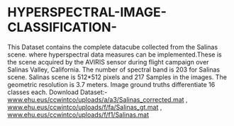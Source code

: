 # HYPERSPECTRAL-IMAGE-CLASSIFICATION-
This Dataset contains the complete datacube collected from the Salinas scene. where hyperspectral data measures can be implemented.These is the scene acquired by the AVIRIS sensor during flight campaign over Salinas Valley, California. The number of spectral band is 203 for Salinas scene. Salinas scene is 512*512 pixels and 217 Samples in the images. The geometric resolution is 3.7 meters. Image ground truths differentiate 16 classes each.
Download Dataset:- www.ehu.eus/ccwintco/uploads/a/a3/Salinas_corrected.mat , www.ehu.eus/ccwintco/uploads/f/fa/Salinas_gt.mat , www.ehu.eus/ccwintco/uploads/f/f1/Salinas.mat
